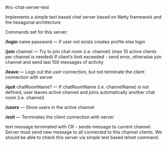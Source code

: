 #irc-chat-server-test

Implements a simple text based chat server based on Netty framework and the hexagonal architecture

Commands set for this server:

**/login** name password — if user not exists creates profile else login

**/join** channel — Try to join chat room (i.e. channel) (max 10 active clients per channel is needed) If client’s limit exceeded - send error, otherwise join channel and send last 100 messages of activity

**/leave** — Logs out the user connection, but not terminate the client connection with server

**/quit** chatRoomName? — If chatRoomName (i.e. channelName) is not defined, user leaves active channel and joins automatically another chat room (i.e. channel)

**/users** — Show users in the active channel

**/exit** — Terminates the client connection with server

text message terminated with CR - sends message to current channel. Server must send new message to all connected to this channel clients. We should be able to check this server via simple text based telnet command.